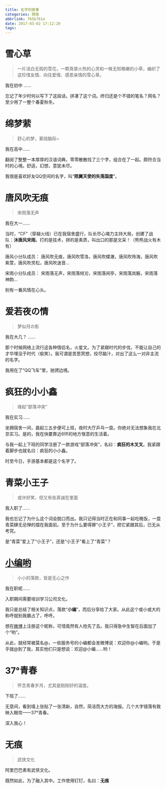 ```yaml
---
title: 名字的故事
categories: 随笔
abbrlink: 765b761e
date: 2017-03-02 17:12:20
tags:
---
```

# 雪心草
>一片洁白无瑕的雪花，一颗真挚火热的心灵和一株无知稚嫩的小草，编织了这珍惜友情、向往爱情、感恩亲情的雪心草。

我在初中 ……

忘记了年少时何以写下了这段话，拼凑了这个词。终归还是个不错的笔名？网名？至少用了一整个春夏秋冬。

<!--more-->
# 绵梦萦
> 舒心的梦，萦绕脑际~

我在高中……
<!--more-->
翻阅了整整一本厚厚的汉语词典，零零散散找了三个字，组合在了一起。颇符合当时的心境。舒适，幻想，意犹未尽。

我很是喜欢好友QQ空间的名字，叫“**陨翼天使的失落国度**”。

# 唐风吹无痕
> 宋雨落无声

我在大一……

当时，“CF”（穿越火线）已在我宿舍盛行，队长尽心竭力主持大局，创建了战队：**沐唐风宋雨**。打的是技术，拼的是素质，叫出口的那是文采！（熊熊战火有木有）

唐风小分队成员：
唐风吹无痕，唐风吹雪洛，唐风吹蝶澈，唐风吹玲海，唐风吹紫萱，唐风吹灵松，唐风吹迷音…

宋雨小分队成员：
宋雨落无声，宋雨落倾刃，宋雨落闲亭，宋雨落岚觞，宋雨落神韵…

别有一番风情在心头。

# 爱若夜の情
> 梦似月の影

我在大几？
……

那个时候网络上流行这各种情侣名，火星文。为了紧跟时代的步伐，不能让自己的才华埋没于时代（偷笑）。我可谓是苦思冥想，绞尽脑汁，对出了这么一对非主流的名字。

我用在了“QQ飞车”里，驰骋边境。

# 疯狂的小小鑫
> 缘起“部落冲突”

我在实习……

坐拥宿舍一间，晨起三五步便可上班，夜时大厅乒乓一盘。你绝对无法想象我在北京实习。是的，我在快要靠近6环的地方惬意的生活着。

与我一起上下班的同学注册了一款游戏“部落冲突”，名曰：**疯狂的木叉叉**。我紧跟着脚步也就名曰：疯狂的小小鑫。

时至今日，手游基本都是这个名字了。

# 青菜小王子
> 或许好笑，但又有些真诚在里面

我入职了……

我也忘记了为什么这个词会脱口而出。我只记得当时正在和同事一起吃晚饭，一盘青菜肆无忌惮的摆在我面前。至于为什么要得罪“小王子”，把它紧跟其后，已无从考究。

是“青菜”爱上了“小王子”，还是“小王子”看上了“青菜”？

# [小编哟](http://weibo.com/u/2690353693)
> 小小的落款，皆是无心之作

我在职呢……

入职期间需要培训学习公司文化。

我只是总结了相关知识点，落款“**小编**”，而后分享给了大家。从此这个或小或大的称呼就别我霸占了，呼呼。

想在[微博](http://weibo.com/u/2690353693)上注册这个昵称，可惜竟然有人抢先了去。我只得急中生智在后面加了个“哟”。

从此，就经常被莫名@，一些服务号的小编都会发微博说：欢迎你@小编哟。于是乎就@到了我，其实他们只是想说：欢迎@小编……哟！

# 37°青春
> 怀念青春岁月，尤其是刚刚好的温度。

下班了……

无意间，看到墙上张贴了一张清新，自然，简洁而大方的海报。几个大字错落有致映入眼帘——37°青春。

深入我心！

# 无痕
> 武侠文化

阿里巴巴素有武侠文化。

既然如此，为了融入其中。工作使用钉钉，名曰：**无痕**
